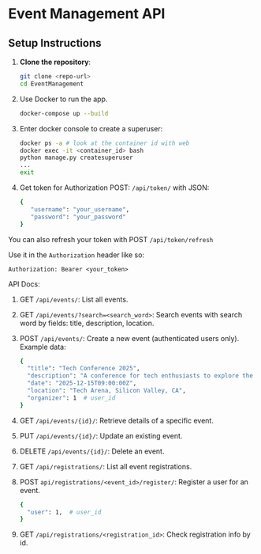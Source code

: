# Event Management API

## Setup Instructions
1. **Clone the repository**:
   ```bash
   git clone <repo-url>
   cd EventManagement

2. Use Docker to run the app.
   ```bash
   docker-compose up --build

3. Enter docker console to create a superuser:
   ```bash
   docker ps -a # look at the container id with web
   docker exec -it <container_id> bash
   python manage.py createsuperuser
   ...
   exit
   
3. Get token for Authorization
POST: `/api/token/` with JSON:
   ```bash
   {
      "username": "your_username", 
      "password": "your_password"
   }
You can also refresh your token with POST `/api/token/refresh`

Use it in the `Authorization` header like so:

`Authorization: Bearer <your_token>`

API Docs:

1. GET `/api/events/`: List all events.
2. GET `/api/events/?search=<search_word>`: Search events with search word by fields: title, description, location.
3. POST `/api/events/`: Create a new event (authenticated users only).
Example data:
   ```bash
   {
     "title": "Tech Conference 2025",
     "description": "A conference for tech enthusiasts to explore the latest trends in AI, Machine Learning, and Blockchain.",
     "date": "2025-12-15T09:00:00Z", 
     "location": "Tech Arena, Silicon Valley, CA",
     "organizer": 1  # user_id
   }

4. GET `/api/events/{id}/`: Retrieve details of a specific event.
5. PUT `/api/events/{id}/`: Update an existing event.
6. DELETE `/api/events/{id}/`: Delete an event.
7. GET `/api/registrations/`: List all event registrations.

8. POST `api/registrations/<event_id>/register/`: Register a user for an event.
   ```bash
   {
     "user": 1,  # user_id
   }
9. GET `/api/registrations/<registration_id>`: Check registration info by id.
